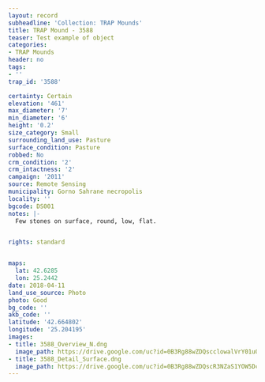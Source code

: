 ```yaml
---
layout: record
subheadline: 'Collection: TRAP Mounds'
title: TRAP Mound - 3588
teaser: Test example of object
categories:
- TRAP Mounds
header: no
tags:
- ''
trap_id: '3588'

certainty: Certain
elevation: '461'
max_diameter: '7'
min_diameter: '6'
height: '0.2'
size_category: Small
surrounding_land_use: Pasture
surface_condition: Pasture
robbed: No
crm_condition: '2'
crm_intactness: '2'
campaign: '2011'
source: Remote Sensing
municipality: Gorno Sahrane necropolis
locality: ''
bgcode: DS001
notes: |-
  Few stones on surface, round, low, flat.


rights: standard


maps:
  lat: 42.6285
  lon: 25.2442
date: 2018-04-11
land_use_source: Photo
photo: Good
bg_code: ''
akb_code: ''
latitude: '42.664802'
longitude: '25.204195'
images:
- title: 3588_Overview_N.dng
  image_path: https://drive.google.com/uc?id=0B3Rg88wZDQscclowalVrY01uOUE
- title: 3588_Detail_Surface.dng
  image_path: https://drive.google.com/uc?id=0B3Rg88wZDQscR3NZaS1YOW5Dc3c
---
```


